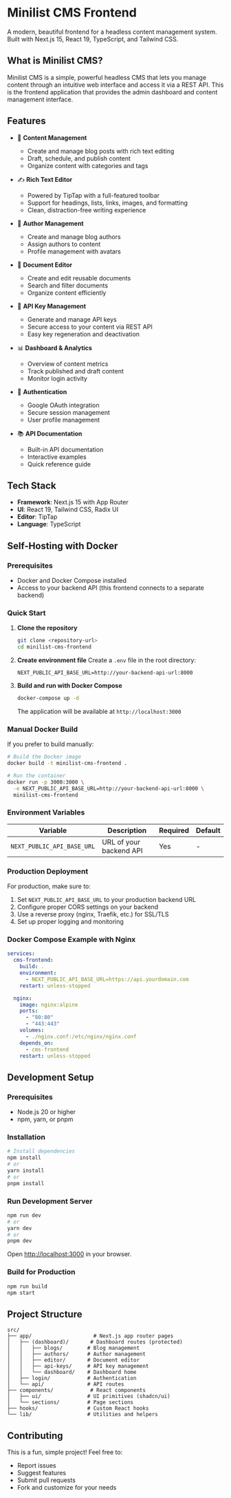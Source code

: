 # Minilist CMS Frontend

A modern, beautiful frontend for a headless content management system. Built with Next.js 15, React 19, TypeScript, and Tailwind CSS.

## What is Minilist CMS?

Minilist CMS is a simple, powerful headless CMS that lets you manage content through an intuitive web interface and access it via a REST API. This is the frontend application that provides the admin dashboard and content management interface.

## Features

- 📝 **Content Management**
  - Create and manage blog posts with rich text editing
  - Draft, schedule, and publish content
  - Organize content with categories and tags

- ✍️ **Rich Text Editor**
  - Powered by TipTap with a full-featured toolbar
  - Support for headings, lists, links, images, and formatting
  - Clean, distraction-free writing experience

- 👥 **Author Management**
  - Create and manage blog authors
  - Assign authors to content
  - Profile management with avatars

- 📄 **Document Editor**
  - Create and edit reusable documents
  - Search and filter documents
  - Organize content efficiently

- 🔑 **API Key Management**
  - Generate and manage API keys
  - Secure access to your content via REST API
  - Easy key regeneration and deactivation

- 📊 **Dashboard & Analytics**
  - Overview of content metrics
  - Track published and draft content
  - Monitor login activity

- 🔐 **Authentication**
  - Google OAuth integration
  - Secure session management
  - User profile management

- 📚 **API Documentation**
  - Built-in API documentation
  - Interactive examples
  - Quick reference guide

## Tech Stack

- **Framework**: Next.js 15 with App Router
- **UI**: React 19, Tailwind CSS, Radix UI
- **Editor**: TipTap 
- **Language**: TypeScript

## Self-Hosting with Docker

### Prerequisites

- Docker and Docker Compose installed
- Access to your backend API (this frontend connects to a separate backend)

### Quick Start

1. **Clone the repository**
   ```bash
   git clone <repository-url>
   cd minilist-cms-frontend
   ```

2. **Create environment file**
   Create a `.env` file in the root directory:
   ```env
   NEXT_PUBLIC_API_BASE_URL=http://your-backend-api-url:8000
   ```

3. **Build and run with Docker Compose**
   ```bash
   docker-compose up -d
   ```

   The application will be available at `http://localhost:3000`

### Manual Docker Build

If you prefer to build manually:

```bash
# Build the Docker image
docker build -t minilist-cms-frontend .

# Run the container
docker run -p 3000:3000 \
  -e NEXT_PUBLIC_API_BASE_URL=http://your-backend-api-url:8000 \
  minilist-cms-frontend
```

### Environment Variables

| Variable | Description | Required | Default |
|----------|-------------|----------|---------|
| `NEXT_PUBLIC_API_BASE_URL` | URL of your backend API | Yes | - |

### Production Deployment

For production, make sure to:

1. Set `NEXT_PUBLIC_API_BASE_URL` to your production backend URL
2. Configure proper CORS settings on your backend
3. Use a reverse proxy (nginx, Traefik, etc.) for SSL/TLS
4. Set up proper logging and monitoring

### Docker Compose Example with Nginx

```yaml
services:
  cms-frontend:
    build: .
    environment:
      - NEXT_PUBLIC_API_BASE_URL=https://api.yourdomain.com
    restart: unless-stopped

  nginx:
    image: nginx:alpine
    ports:
      - "80:80"
      - "443:443"
    volumes:
      - ./nginx.conf:/etc/nginx/nginx.conf
    depends_on:
      - cms-frontend
    restart: unless-stopped
```

## Development Setup

### Prerequisites

- Node.js 20 or higher
- npm, yarn, or pnpm

### Installation

```bash
# Install dependencies
npm install
# or
yarn install
# or
pnpm install
```

### Run Development Server

```bash
npm run dev
# or
yarn dev
# or
pnpm dev
```

Open [http://localhost:3000](http://localhost:3000) in your browser.

### Build for Production

```bash
npm run build
npm start
```

## Project Structure

```
src/
├── app/                    # Next.js app router pages
│   ├── (dashboard)/       # Dashboard routes (protected)
│   │   ├── blogs/        # Blog management
│   │   ├── authors/      # Author management
│   │   ├── editor/       # Document editor
│   │   ├── api-keys/     # API key management
│   │   └── dashboard/    # Dashboard home
│   ├── login/            # Authentication
│   └── api/              # API routes
├── components/            # React components
│   ├── ui/               # UI primitives (shadcn/ui)
│   └── sections/         # Page sections
├── hooks/                # Custom React hooks
└── lib/                  # Utilities and helpers
```

## Contributing

This is a fun, simple project! Feel free to:
- Report issues
- Suggest features
- Submit pull requests
- Fork and customize for your needs



